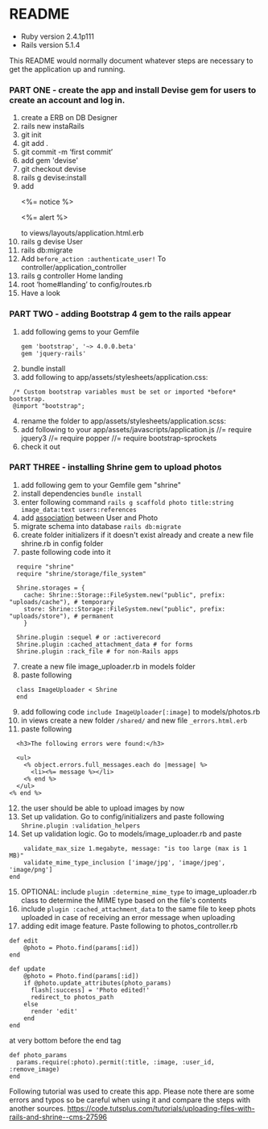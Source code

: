 # README

* Ruby version 2.4.1p111
* Rails version 5.1.4

This README would normally document whatever steps are necessary to get the
application up and running.

### PART ONE - create the app and install Devise gem for users to create an account and log in.
1.  create a ERB on DB Designer
2.  rails new instaRails
3.  git init
4.  git add .
5.  git commit -m ‘first commit’
6.  add gem 'devise'
6.  git checkout devise
7.  rails g devise:install
8.  add     <p class=“notice”><%= notice %></p>
            <p class=“alert”><%= alert %></p>
    to views/layouts/application.html.erb
 9. rails g devise User
10. rails db:migrate
11. Add `before_action :authenticate_user!` To controller/application_controller
12. rails g controller Home landing
13. root ‘home#landing’   to config/routes.rb
14. Have a look

### PART TWO - adding Bootstrap 4 gem to the rails appear
1. add following gems to your Gemfile
   ```
   gem 'bootstrap', '~> 4.0.0.beta'
   gem 'jquery-rails'
   ```
2. bundle install
3. add following to app/assets/stylesheets/application.css:
  ```
   /* Custom bootstrap variables must be set or imported *before* bootstrap.
   @import "bootstrap";
   ```
4. rename the folder to app/assets/stylesheets/application.scss:
5. add following to your app/assets/javascripts/application.js
   //= require jquery3
   //= require popper
   //= require bootstrap-sprockets
6. check it out

### PART THREE - installing Shrine gem to upload photos
1. add following gem to your Gemfile
   gem "shrine"
2. install dependencies `bundle install`
3. enter following command `rails g scaffold photo title:string image_data:text users:references`
4. add [association](http://guides.rubyonrails.org/association_basics.html) between User and Photo
4. migrate schema into database `rails db:migrate`
5. create folder initializers if it doesn't exist already and create a new file shrine.rb in config folder
6. paste following code into it
```
  require "shrine"
  require "shrine/storage/file_system"

  Shrine.storages = {
    cache: Shrine::Storage::FileSystem.new("public", prefix: "uploads/cache"), # temporary
    store: Shrine::Storage::FileSystem.new("public", prefix: "uploads/store"), # permanent
    }

  Shrine.plugin :sequel # or :activerecord
  Shrine.plugin :cached_attachment_data # for forms
  Shrine.plugin :rack_file # for non-Rails apps
```
7. create a new file image_uploader.rb in models folder
8. paste following
```
  class ImageUploader < Shrine
  end
```
9. add following code `include ImageUploader[:image]` to models/photos.rb
10. in views create a new folder ```/shared/``` and new file ```_errors.html.erb```
11. paste following
```<% if object.errors.any? %>
  <h3>The following errors were found:</h3>

  <ul>
    <% object.errors.full_messages.each do |message| %>
      <li><%= message %></li>
    <% end %>
  </ul>
<% end %>

```
12. the user should be able to upload images by now
13. Set up validation. Go to config/initializers and paste following `Shrine.plugin :validation_helpers`
14. Set up validation logic. Go to models/image_uploader.rb and paste
```Attacher.validate do
    validate_max_size 1.megabyte, message: "is too large (max is 1 MB)"
    validate_mime_type_inclusion ['image/jpg', 'image/jpeg', 'image/png']
end

```
15. OPTIONAL: include `plugin :determine_mime_type` to image_uploader.rb class to determine the MIME type based on the file's contents
16. include `plugin :cached_attachment_data` to the same file to keep phots uploaded in case of receiving an error message when uploading
17. adding edit image feature. Paste following to photos_controller.rb
```
def edit
    @photo = Photo.find(params[:id])
end

def update
    @photo = Photo.find(params[:id])
    if @photo.update_attributes(photo_params)
      flash[:success] = 'Photo edited!'
      redirect_to photos_path
    else
      render 'edit'
    end
end
```
at very bottom before the end tag
```
def photo_params
  params.require(:photo).permit(:title, :image, :user_id, :remove_image)
end
```


Following tutorial was used to create this app. Please note there are some errors and typos so be careful when using it and compare the steps with another sources.
https://code.tutsplus.com/tutorials/uploading-files-with-rails-and-shrine--cms-27596
